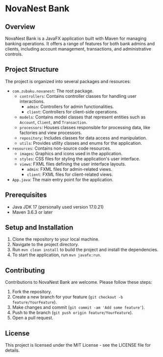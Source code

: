 # NovaNest Bank

## Overview

NovaNest Bank is a JavaFX application built with Maven for managing banking operations. It offers a range of features for both bank admins and clients, including account management, transactions, and administrative controls.

## Project Structure

The project is organized into several packages and resources:

- `com.zubaku.novanest`: The root package.
    - `controllers`: Contains controller classes for handling user interactions.
        - `admin`: Controllers for admin functionalities.
        - `client`: Controllers for client-side operations.
    - `models`: Contains model classes that represent entities such as `Account`, `Client`, and `Transaction`.
    - `processors`: Houses classes responsible for processing data, like factories and view processors.
    - `repository`: Includes classes for data access and manipulation.
    - `utils`: Provides utility classes and enums for the application.
- `resources`: Contains non-source code resources.
    - `images`: Graphics and icons used in the application.
    - `styles`: CSS files for styling the application's user interface.
    - `views`: FXML files defining the user interface layouts.
        - `admin`: FXML files for admin-related views.
        - `client`: FXML files for client-related views.
- `App.java`: The main entry point for the application.

## Prerequisites

- Java JDK 17 (personally used version 17.0.21)
- Maven 3.6.3 or later

## Setup and Installation

1. Clone the repository to your local machine.
2. Navigate to the project directory.
3. Run `mvn clean install` to build the project and install the dependencies.
4. To start the application, run `mvn javafx:run`.

## Contributing

Contributions to NovaNest Bank are welcome. Please follow these steps:

1. Fork the repository.
2. Create a new branch for your feature (`git checkout -b feature/YourFeature`).
3. Make changes and commit (`git commit -am 'Add some feature'`).
4. Push to the branch (`git push origin feature/YourFeature`).
5. Open a pull request.

## License

This project is licensed under the MIT License - see the LICENSE file for details.
